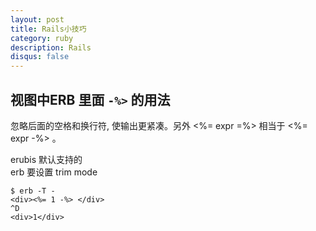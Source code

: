 ```yaml
---
layout: post
title: Rails小技巧
category: ruby
description: Rails
disqus: false
---
```


## 视图中ERB 里面 `-%>` 的用法   
忽略后面的空格和换行符, 使输出更紧凑。另外 <%= expr =%> 相当于 <%= expr -%> 。  

erubis 默认支持的   
erb 要设置 trim mode

```
$ erb -T -
<div><%= 1 -%> </div>
^D
<div>1</div>
```
